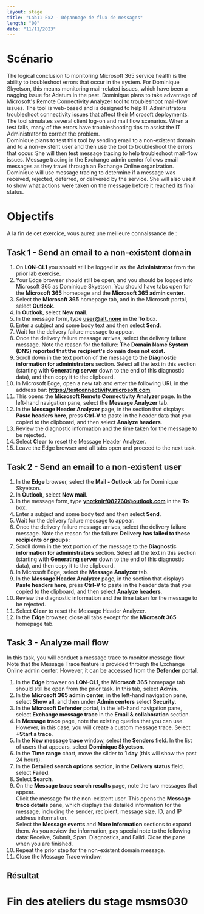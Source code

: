 ```yaml
---
layout: stage
title: "Lab11-Ex2 - Dépannage de flux de messages"
length: "00"
date: "11/11/2023"
---
```

# Scénario
The logical conclusion to monitoring Microsoft 365 service health is the ability to troubleshoot errors that occur in the system. For Dominique Skyetson, this means monitoring mail-related issues, which have been a nagging issue for Adatum in the past. Dominique plans to take advantage of Microsoft's Remote Connectivity Analyzer tool to troubleshoot mail-flow issues. The tool is web-based and is designed to help IT Administrators troubleshoot connectivity issues that affect their Microsoft deployments. The tool simulates several client log-on and mail flow scenarios. When a test fails, many of the errors have troubleshooting tips to assist the IT Administrator to correct the problem.  
Dominique plans to test this tool by sending email to a non-existent domain and to a non-existent user and then use the tool to troubleshoot the errors that occur. She will then test message tracing to help troubleshoot mail-flow issues. Message tracing in the Exchange admin center follows email messages as they travel through an Exchange Online organization. Dominique will use message tracing to determine if a message was received, rejected, deferred, or delivered by the service. She will also use it to show what actions were taken on the message before it reached its final status.

# Objectifs
A la fin de cet exercice, vous aurez une meilleure connaissance de :


## Task 1 - Send an email to a non-existent domain
1. On **LON-CL1** you should still be logged in as the **Administrator** from the prior lab exercise. 
1. Your Edge browser should still be open, and you should be logged into Microsoft 365 as Dominique Skyetson. You should have tabs open for the **Microsoft 365** homepage and the **Microsoft 365 admin center**.
1. Select the **Microsoft 365** homepage tab, and in the Microsoft portal, select **Outlook**.
1. In **Outlook**, select **New mail**.
1. In the message form, type **user@alt.none** in the **To** box.
1. Enter a subject and some body text and then select **Send**.
1. Wait for the delivery failure message to appear.
1. Once the delivery failure message arrives, select the delivery failure message. Note the reason for the failure: **The Domain Name System (DNS) reported that the recipient's domain does not exist.**
1. Scroll down in the text portion of the message to the **Diagnostic information for administrators** section. Select all the text in this section (starting with **Generating server** down to the end of this diagnostic data), and then copy it to the clipboard.
1. In Microsoft Edge, open a new tab and enter the following URL in the address bar: **https://testconnectivity.microsoft.com**
1. This opens the **Microsoft Remote Connectivity Analyzer** page. In the left-hand navigation pane, select the **Message Analyzer** tab.
1. In the **Message Header Analyzer** page, in the section that displays **Paste headers here**, press **Ctrl-V** to paste in the header data that you copied to the clipboard, and then select **Analyze headers**.
1. Review the diagnostic information and the time taken for the message to be rejected.
1. Select **Clear** to reset the Message Header Analyzer.
1. Leave the Edge browser and all tabs open and proceed to the next task.

## Task 2 - Send an email to a non-existent user
1. In the **Edge** browser, select the **Mail - Outlook** tab for Dominique Skyetson.
1. In **Outlook**, select **New mail**.
1. In the message form, type **ynotknirf082760@outlook.com** in the **To** box.
1. Enter a subject and some body text and then select **Send**.
1. Wait for the delivery failure message to appear.
1. Once the delivery failure message arrives, select the delivery failure message. Note the reason for the failure: **Delivery has failed to these recipients or groups:**
1. Scroll down in the text portion of the message to the **Diagnostic information for administrators** section. Select all the text in this section (starting with **Generating server** down to the end of this diagnostic data), and then copy it to the clipboard. 
1. In Microsoft Edge, select the **Message Analyzer** tab.
1. In the **Message Header Analyzer** page, in the section that displays **Paste headers here**, press **Ctrl-V** to paste in the header data that you copied to the clipboard, and then select **Analyze headers**.
1. Review the diagnostic information and the time taken for the message to be rejected.
1. Select **Clear** to reset the Message Header Analyzer.
1. In the **Edge** browser, close all tabs except for the **Microsoft 365** homepage tab. 

## Task 3 - Analyze mail flow
In this task, you will conduct a message trace to monitor message flow. Note that the Message Trace feature is provided through the Exchange Online admin center. However, it can be accessed from the **Defender** portal.
1. In the **Edge** browser on **LON-CL1**, the **Microsoft 365** homepage tab should still be open from the prior task. In this tab, select **Admin**. 
1. In the **Microsoft 365 admin center**, in the left-hand navigation pane, select **Show all**, and then under **Admin centers** select **Security**.
1. In the **Microsoft Defender** portal, in the left-hand navigation pane, select **Exchange message trace** in the  **Email & collaboration** section.
1. In **Message trace** page, note the existing queries that you can use. However, in this case, you will create a custom message trace. Select **+Start a trace**.
1. In the **New message trace** window, select the **Senders** field. In the list of users that appears, select **Dominique Skyetson**.
1. In the **Time range** chart, move the slider to **1 day** (this will show the past 24 hours).
1. In the  **Detailed search options** section, in the **Delivery status** field, select **Failed**.
1. Select **Search**.
1. On the **Message trace search results** page, note the two messages that appear.  
Click the message for the non-existent user. This opens the **Message trace details** pane, which displays the detailed information for the message, including the sender, recipient, message size, ID, and IP address information.  
	Select the **Message events** and **More information** sections to expand them. As you review the information, pay special note to the following data: Receive, Submit, Span. Diagnostics, and Faild.  Close the pane when you are finished.
1. Repeat the prior step for the non-existent domain message. 
1. Close the Message Trace window.

## Résultat

# Fin des ateliers du stage msms030